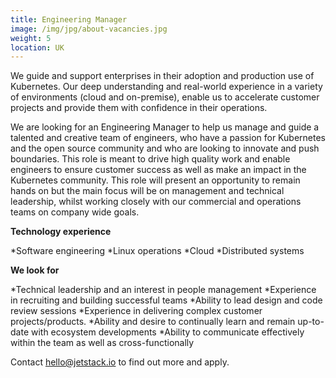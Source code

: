 ```yaml
---
title: Engineering Manager
image: /img/jpg/about-vacancies.jpg
weight: 5
location: UK
---
```

We guide and support enterprises in their adoption and production use of Kubernetes. Our deep understanding and real-world experience in a variety of environments (cloud and on-premise), enable us to accelerate customer projects and provide them with confidence in their operations.

We are looking for an Engineering Manager to help us manage and guide a talented and creative team of engineers, who have a passion for Kubernetes and the open source community and who are looking to innovate and push boundaries. This role is meant to drive high quality work and enable engineers to ensure customer success as well as make an impact in the Kubernetes community. 
This role will present an opportunity to remain hands on but the main focus will be on management and technical leadership, whilst working closely with our commercial and operations teams on company wide goals. 

**Technology experience**

*Software engineering
*Linux operations
*Cloud
*Distributed systems

**We look for**

*Technical leadership and an interest in people management
*Experience in recruiting and building successful teams
*Ability to lead design and code review sessions
*Experience in delivering complex customer projects/products.
*Ability and desire to continually learn and remain up-to-date with ecosystem developments
*Ability to communicate effectively within the team as well as cross-functionally



Contact <a href="mailto:hello@jetstack.io">hello@jetstack.io</a> to find out more and apply.